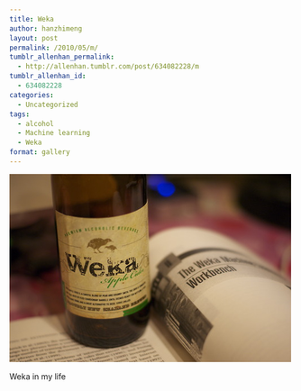 ```yaml
---
title: Weka
author: hanzhimeng
layout: post
permalink: /2010/05/m/
tumblr_allenhan_permalink:
  - http://allenhan.tumblr.com/post/634082228/m
tumblr_allenhan_id:
  - 634082228
categories:
  - Uncategorized
tags:
  - alcohol
  - Machine learning
  - Weka
format: gallery
---
```

[<img class="alignnone size-full wp-image-499" alt="tumblr_l30v84wcH41qzkacto1_" src="/images/uploads/2013/03/tumblr_l30v84wcH41qzkacto1_.jpg" width="500" height="334" />][1]

Weka in my life

 [1]: /images/uploads/2013/03/tumblr_l30v84wcH41qzkacto1_.jpg

